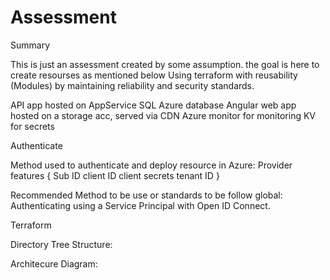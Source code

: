 # Assessment

Summary

This is just an assessment created by some assumption. the goal is here to create resourses as mentioned below Using terraform with reusability (Modules) by maintaining reliability and security standards.

API app hosted on AppService
SQL Azure database
Angular web app hosted on a storage acc, served via CDN
Azure monitor for monitoring
KV for secrets


Authenticate

  Method used to authenticate and deploy resource in Azure:
    Provider 
    features {
     Sub ID
     client ID
     client secrets
     tenant ID
    }
    

  Recommended Method to be use or standards to be follow global:
    Authenticating using a Service Principal with Open ID Connect.

Terraform

  Directory Tree Structure:

  Architecure Diagram:

  
    
  


  
